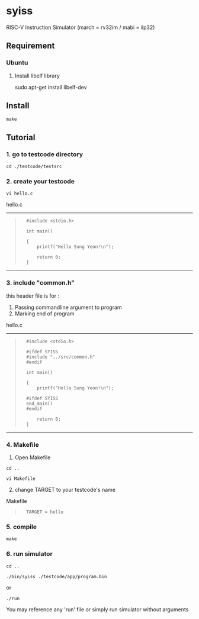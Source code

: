 # syiss
RISC-V Instruction Simulator 
(march = rv32im / mabi = ilp32)


## Requirement
### Ubuntu
 1. Install libelf library

	sudo apt-get install libelf-dev

## Install

	make

## Tutorial

### 1. go to testcode directory

 	cd ./testcode/testsrc

### 2. create your testcode

 	vi hello.c
 
hello.c
 ***
 
>	 	#include <stdio.h>
>	 
>	 	int main()
>	 
>	 	{
>	 		printf("Hello Sung Yeon!\n");
>	 
>	 		return 0;
>	 	}
 
 ***


### 3. include "common.h"

 this header file is for :
  1. Passing commandline argument to program
  2. Marking end of program
 
 	 
hello.c
 ***
 
>	 	#include <stdio.h>
>	 
>	 	#ifdef SYISS
>	 	#include "../src/common.h"
>	 	#endif
>	 
>	 	int main()
>	 
>	 	{
>	 		printf("Hello Sung Yeon!\n");
>	 		
>	 	#ifdef SYISS
>	 	end_main()
>	 	#endif
>
>	 		return 0;
>	 	}
 
 
 ***

### 4. Makefile

  1. Open Makefile

 	cd ..
 
 	vi Makefile
 
  2. change TARGET to your testcode's name

Makefile
 
>	 	TARGET = hello

### 5. compile

	make

### 6. run simulator

	cd ..

	./bin/syiss ./testcode/app/program.bin

 or

	./run

 You may reference any 'run' file or simply run simulator without arguments



	
